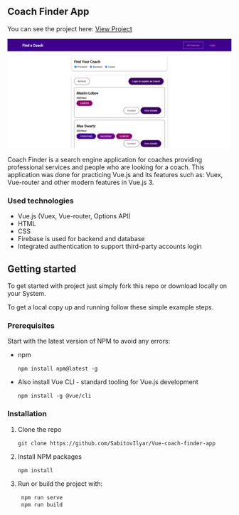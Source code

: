 <h2> Coach Finder App</h2>
<p>You can see the project here: <a href="https://vue-http-demo-ilyar.web.app/coaches">View Project</a></p>
<img src="./Coach Finder App.png" />
<p>
  Coach Finder is a search engine application for coaches providing professional services and people who are looking for a coach.
  This application was done for practicing Vue.js and its features such as: Vuex, Vue-router and other modern features in Vue.js 3.
</p>
<h3>Used technologies</h3>
<ul>
  <li>Vue.js (Vuex, Vue-router, Options API)</li>
  <li>HTML</li>
  <li>CSS</li>
  <li>Firebase is used for backend and database</li>
  <li>Integrated authentication to support third-party accounts login</li>
</ul>

<h2>Getting started</h2>
<p>To get started with project just simply fork this repo or download locally on your System.</p>

<p>To get a local copy up and running follow these simple example steps.</p>

<h3>Prerequisites</h3>
<p>Start with the latest version of NPM to avoid any errors:</p>
<ul>
   <li>npm</li>

  ```
  npm install npm@latest -g
  ```

  <li>Also install Vue CLI - standard tooling for Vue.js development</li>

  ```
  npm install -g @vue/cli
  ```
</ul>

<h3>Installation</h3>
<ol>
  <li>Clone the repo</li>
  
  ```
  git clone https://github.com/SabitovIlyar/Vue-coach-finder-app
  ```
  <li>Install NPM packages</li>
  
  ```
  npm install
  ```
  <li>Run or build the project with:</li> 
  
  ```
   npm run serve
   npm run build
   ```
</ol>
